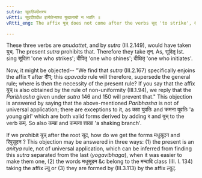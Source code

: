 ```yaml
---
sutra: सूददीपदीक्षश्च
vRtti: सूददीपदीक्ष इत्येतेभ्यश्च युच्प्रत्ययो न भवति ॥
vRtti_eng: The affix युच् does not come after the verbs सूद् 'to strike', दीप् 'to shine' and दीक्ष् 'to initiate'.

---
```

These three verbs are _anudattet_, and by _sutra_ (III.2.149), would have taken युच्. The present _sutra_ prohibits that. Therefore they take तृन्. As, सूदितृ Ist. sing सूदिता 'one who strikes'; दीपितृ 'one who shines'; दीक्षितृ 'one who initiates'.

Now, it might be objected-- "We find that _sutra_ (III.2.167) specifically enjoins the affix र after दीप्; this _apavada_ rule will therefore, supersede the general rule; where is then the necessity of the present rule? If you say that the affix युच् is also obtained by the rule of non-uniformity (III.1.94), we reply that the _Paribhasha_ given under _sutra_ 146 and 150 will prevent that." This objection is answered by saying that the above-mentioned _Paribhasha_ is not of universal application; there are exceptions to it, as कम्रा युवतिः and क्रमना युवतिः 'a young girl' which are both valid forms derived by adding र and युच् to the verb कम्. So also कम्प्रा and कम्पना शाखा 'a shaking branch'.
 
If we prohibit युच् after the root सूद, how do we get the forms मधुसूदन and रिपुसूदन ? This objection may be answered in three ways: (1) the present is an _anitya_ rule, not of universal application, which can be inferred from finding this _sutra_ separated from the last (_yogavibhaga_), when it was easier to make them one, (2) the words मधुसूदन &c belong to the मन्दादि class (III. I. 134) taking the affix ल्यु or (3) they are formed by (III.3.113) by the affix ल्युट्.